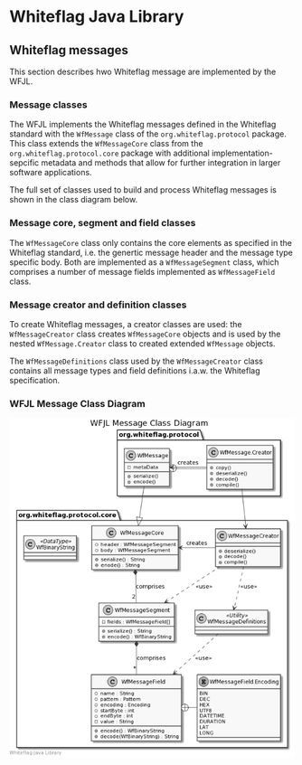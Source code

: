 # Whiteflag Java Library

## Whiteflag messages

This section describes hwo Whiteflag message are implemented by the WFJL.

### Message classes

The WFJL implements the Whiteflag messages defined in the Whiteflag standard
with the `WfMessage` class of the `org.whiteflag.protocol` package. This class
extends the `WfMessageCore` class from the `org.whiteflag.protocol.core`
package with additional implementation-sepcific metadata and methods that allow
for further integration in larger software applications.

The full set of classes used to build and process Whiteflag messages is shown
in the class diagram below.

### Message core, segment and field classes

The `WfMessageCore` class only contains the core elements as specified in the
Whiteflag standard, i.e. the genertic message header and the message type
specific body. Both are implemented as a `WfMessageSegment` class, which
comprises a number of message fields implemented as `WfMessageField` class.

### Message creator and definition classes

To create Whiteflag messages, a creator classes are used: the
`WfMessageCreator` class creates `WfMessageCore` objects and is used by the
nested `WfMessage.Creator` class to created extended `WfMessage` objects.

The `WfMessageDefinitions` class used by the `WfMessageCreator` class contains
all message types and field definitions i.a.w. the Whiteflag specification.

### WFJL Message Class Diagram

![WFJL Message Class Diagram](../uml/messages.png)
